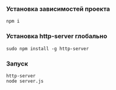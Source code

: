 ### Установка зависимостей проекта

```
npm i
```

### Установка http-server глобально

```
sudo npm install -g http-server
```

### Запуск 

```
http-server
node server.js
```